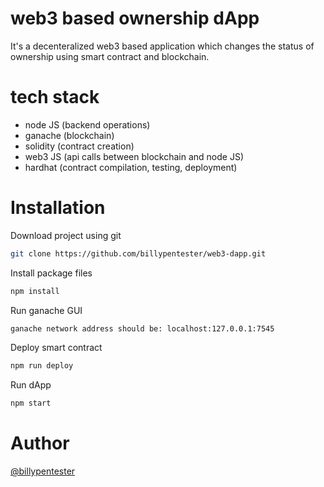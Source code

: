 # web3 based ownership dApp

It's a decenteralized web3 based application which changes the status of ownership using smart contract and blockchain.

# tech stack

- node JS (backend operations)
- ganache (blockchain)
- solidity (contract creation)
- web3 JS (api calls between blockchain and node JS)
- hardhat (contract compilation, testing, deployment)

# Installation

Download project using git
```bash 
git clone https://github.com/billypentester/web3-dapp.git
```
Install package files 
```bash 
npm install 
```
Run ganache GUI
```bash
ganache network address should be: localhost:127.0.0.1:7545
```
Deploy smart contract
```bash
npm run deploy
```
Run dApp
```bash
npm start
```

# Author
[@billypentester](https://github.com/billypentester)


